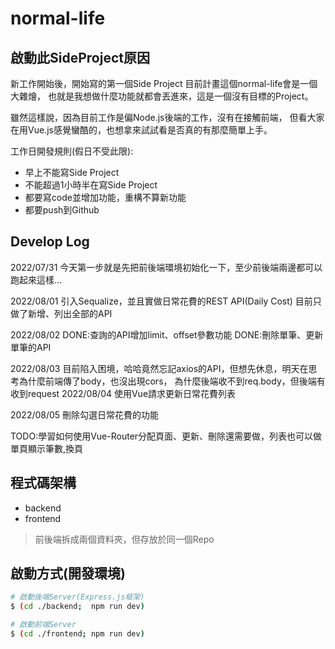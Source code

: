 # normal-life
## 啟動此SideProject原因 

新工作開始後，開始寫的第一個Side Project
目前計畫這個normal-life會是一個大雜燴，
也就是我想做什麼功能就都會丟進來，這是一個沒有目標的Project。

雖然這樣說，因為目前工作是偏Node.js後端的工作，沒有在接觸前端，
但看大家在用Vue.js感覺蠻酷的，也想拿來試試看是否真的有那麼簡單上手。

工作日開發規則(假日不受此限):
- 早上不能寫Side Project
- 不能超過1小時半在寫Side Project
- 都要寫code並增加功能，重構不算新功能
- 都要push到Github
## Develop Log
2022/07/31
今天第一步就是先把前後端環境初始化一下，至少前後端兩邊都可以跑起來這樣...

2022/08/01
引入Sequalize，並且實做日常花費的REST API(Daily Cost)
目前只做了新增、列出全部的API

2022/08/02
DONE:查詢的API增加limit、offset參數功能
DONE:刪除單筆、更新單筆的API

2022/08/03
目前陷入困境，哈哈竟然忘記axios的API，但想先休息，明天在思考為什麼前端傳了body，也沒出現cors，
為什麼後端收不到req.body，但後端有收到request
2022/08/04
使用Vue請求更新日常花費列表

2022/08/05
刪除勾選日常花費的功能

TODO:學習如何使用Vue-Router分配頁面、更新、刪除還需要做，列表也可以做單頁顯示筆數,換頁
## 程式碼架構
- backend 
- frontend
> 前後端拆成兩個資料夾，但存放於同一個Repo

## 啟動方式(開發環境)
```bash
# 啟動後端Server(Express.js框架)
$ (cd ./backend;  npm run dev) 

# 啟動前端Server
$ (cd ./frontend; npm run dev)
```